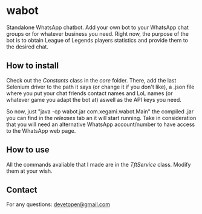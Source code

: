 # wabot
Standalone WhatsApp chatbot. Add your own bot to your WhatsApp chat groups or for whatever business you need. Right now, the purpose of the bot is to obtain League of Legends players statistics and provide them to the desired chat.

## How to install
Check out the *Constants* class in the *core* folder. There, add the last Selenium driver to the path it says (or change it if you don't like),
a .json file where you put your chat friends contact names and LoL names (or whatever game you adapt the bot at) aswell as the API keys you need.

So now, just "java -cp wabot.jar com.xegami.wabot.Main" the compiled .jar you can find in the *releases* tab an it will start running. 
Take in consideration that you will need an alternative WhatsApp account/number to have access to the WhatsApp web page.

## How to use
All the commands avaliable that I made are in the *TftService* class. Modify them at your wish.

## Contact
For any questions: devetoper@gmail.com
